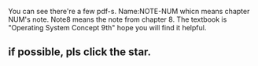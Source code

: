 You can see there're a few pdf-s.
Name:NOTE-NUM whicn means chapter NUM's note.
Note8 means the note from chapter 8.
The textbook is "Operating System Concept 9th" 
hope you will find it helpful.

## if possible, pls click the star.
